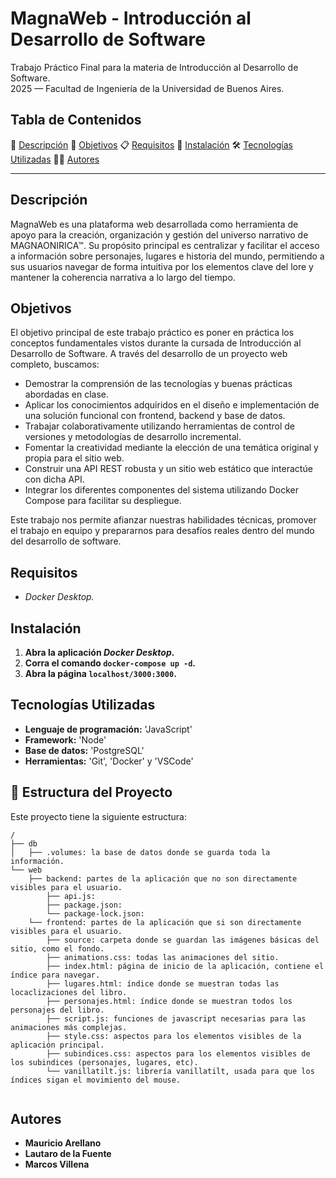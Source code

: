 # MagnaWeb - Introducción al Desarrollo de Software
<p>Trabajo Práctico Final para la materia de Introducción al Desarrollo de Software.<br>2025 — Facultad de Ingeniería de la Universidad de Buenos Aires.</p>

## Tabla de Contenidos
📄 [Descripción](#descripción)
🎯 [Objetivos](#objetivos)
📋 [Requisitos](#requisitos)
💾 [Instalación](#instalación)
🛠️ [Tecnologías Utilizadas](#tecnologías-utilizadas)
🧑‍💻 [Autores](#autores)

---

## Descripción

MagnaWeb es una plataforma web desarrollada como herramienta de apoyo para la creación, organización y gestión del universo narrativo de MAGNAONIRICA™. Su propósito principal es centralizar y facilitar el acceso a información sobre personajes, lugares e historia del mundo, permitiendo a sus usuarios navegar de forma intuitiva por los elementos clave del lore y mantener la coherencia narrativa a lo largo del tiempo.

## Objetivos

El objetivo principal de este trabajo práctico es poner en práctica los conceptos fundamentales vistos durante la cursada de Introducción al Desarrollo de Software. A través del desarrollo de un proyecto web completo, buscamos:

- Demostrar la comprensión de las tecnologías y buenas prácticas abordadas en clase.
- Aplicar los conocimientos adquiridos en el diseño e implementación de una solución funcional con frontend, backend y base de datos.
- Trabajar colaborativamente utilizando herramientas de control de versiones y metodologías de desarrollo incremental.
- Fomentar la creatividad mediante la elección de una temática original y propia para el sitio web.
- Construir una API REST robusta y un sitio web estático que interactúe con dicha API.
- Integrar los diferentes componentes del sistema utilizando Docker Compose para facilitar su despliegue.

Este trabajo nos permite afianzar nuestras habilidades técnicas, promover el trabajo en equipo y prepararnos para desafíos reales dentro del mundo del desarrollo de software.

## Requisitos

- *Docker Desktop.*

## Instalación

1. **Abra la aplicación *Docker Desktop*.**
2. **Corra el comando ```docker-compose up -d```.**
3. **Abra la página ```localhost/3000:3000```.**

## Tecnologías Utilizadas

- **Lenguaje de programación:** 'JavaScript'
- **Framework:** 'Node'
- **Base de datos:** 'PostgreSQL'
- **Herramientas:** 'Git', 'Docker' y 'VSCode'

## 📁 Estructura del Proyecto

Este proyecto tiene la siguiente estructura:

```
/
├── db
│   ├── .volumes: la base de datos donde se guarda toda la información.
└── web
    ├── backend: partes de la aplicación que no son directamente visibles para el usuario.
        ├── api.js:
        ├── package.json:
        └── package-lock.json:
    └── frontend: partes de la aplicación que si son directamente visibles para el usuario.
        ├── source: carpeta donde se guardan las imágenes básicas del sitio, como el fondo.
        ├── animations.css: todas las animaciones del sitio.
        ├── index.html: página de inicio de la aplicación, contiene el índice para navegar.
        ├── lugares.html: índice donde se muestran todas las locaclizaciones del libro.
        ├── personajes.html: índice donde se muestran todos los personajes del libro.
        ├── script.js: funciones de javascript necesarias para las animaciones más complejas.
        ├── style.css: aspectos para los elementos visibles de la aplicación principal.
        ├── subindices.css: aspectos para los elementos visibles de los subindices (personajes, lugares, etc).
        └── vanillatilt.js: librería vanillatilt, usada para que los índices sigan el movimiento del mouse.
        
```

## Autores
- **Mauricio Arellano**
- **Lautaro de la Fuente**
- **Marcos Villena**
